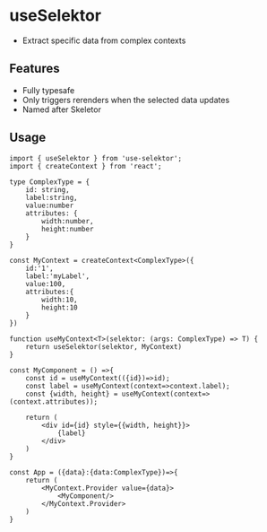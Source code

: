 # useSelektor

- Extract specific data from complex contexts

## Features

- Fully typesafe
- Only triggers rerenders when the selected data updates
- Named after Skeletor

## Usage

```tsx
import { useSelektor } from 'use-selektor';
import { createContext } from 'react';

type ComplexType = {
    id: string,
    label:string,
    value:number
    attributes: {
        width:number,
        height:number
    }
}

const MyContext = createContext<ComplexType>({
    id:'1',
    label:'myLabel',
    value:100,
    attributes:{
        width:10,
        height:10
    }
})

function useMyContext<T>(selektor: (args: ComplexType) => T) {
    return useSelektor(selektor, MyContext)
}

const MyComponent = () =>{
    const id = useMyContext(({id})=>id);
    const label = useMyContext(context=>context.label);
    const {width, height} = useMyContext(context=>(context.attributes));
    
    return (
        <div id={id} style={{width, height}}>
            {label}
        </div>
    )
}

const App = ({data}:{data:ComplexType})=>{
    return (
        <MyContext.Provider value={data}>
            <MyComponent/>
        </MyContext.Provider>
    )
}
```